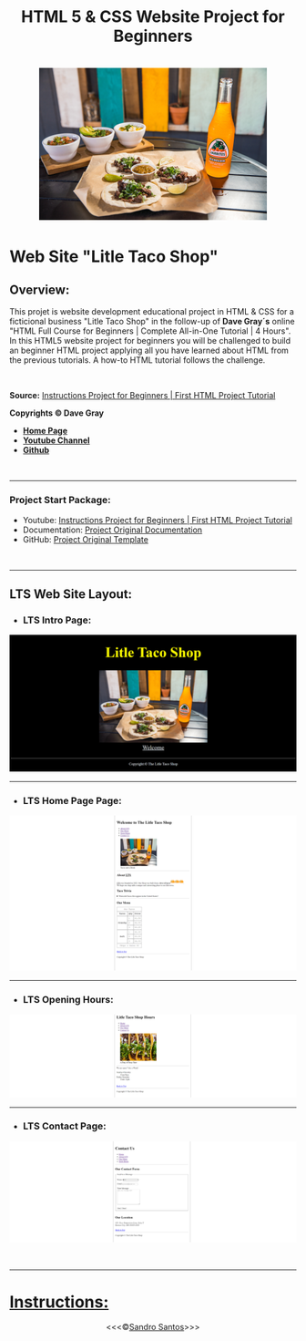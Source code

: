 <h1 align="center">HTML 5 & CSS Website Project for Beginners</h1>

<h1 align="center">

![LTS](/docs/03-html-css/project-lts-dave-gray/img/tacos_and_drink_400x267.png)

</h1>

# **Web Site "Litle Taco Shop"**

## **Overview:**
This projet is website development educational project in HTML & CSS for a ficticional business "Litle Taco Shop" in the follow-up of **Dave Gray´s** online "HTML Full Course for Beginners | Complete All-in-One Tutorial | 4 Hours".
<br>
In this HTML5 website project for beginners you will be challenged to build an beginner HTML project applying all you have learned about HTML from the previous tutorials. A how-to HTML tutorial follows the challenge.

<br>

**Source:** <a href="https://www.youtube.com/watch?v=T5PD8ofhiug&list=PL0Zuz27SZ-6OlAwitnFUubtE93DO-l0vu&index=10&t=6s">Instructions Project for Beginners | First HTML Project Tutorial</a> 

**Copyrights &copy; Dave Gray** 
* <a href="https://www.buymeacoffee.com/davegray">**Home Page**</a>
* <a href="https://www.youtube.com/@DaveGrayTeachesCode">**Youtube Channel**</a>
* <a href="https://github.com/gitdagray">**Github**</a>

<br>
<hr>

### Project Start Package:
* Youtube: <a href="https://www.youtube.com/watch?v=T5PD8ofhiug&list=PL0Zuz27SZ-6OlAwitnFUubtE93DO-l0vu&index=10&t=6s">Instructions Project for Beginners | First HTML Project Tutorial</a> 
* Documentation: [Project Original Documentation](/docs/03-html-css/project-lts-dave-gray/original-readme.md)
* GitHub: <a href="https://github.com/gitdagray">Project Original Template</a>

<br>
<hr>

## **LTS Web Site Layout:**

* ### LTS Intro Page:
![Intro](/docs/03-html-css/project-lts-dave-gray/img/01_LTS_INTRO.PNG)

<hr>

* ### LTS Home Page Page:
![Home Page](/docs/03-html-css/project-lts-dave-gray/img/02_LTS_INDEX.PNG)

<hr>

* ### LTS Opening Hours:
![Hours](/docs/03-html-css/project-lts-dave-gray/img/03_LTS_HOURS.PNG)

<hr>

* ### LTS Contact Page:

![Contact](/docs/03-html-css/project-lts-dave-gray/img/04_LTS_CONTACT.PNG)

<br>
<hr>

# [**Instructions:**](/docs/03-html-css/project-lts-dave-gray/aux-docs/instructions.md)

<p align="center">&lt;&lt;&lt;&copy;<a href="https://github.com/sandroffdsantos">Sandro Santos</a>&gt;&gt;&gt;</p>
